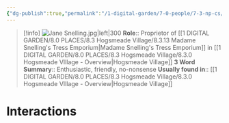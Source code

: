 ```yaml
---
{"dg-publish":true,"permalink":"/1-digital-garden/7-0-people/7-3-np-cs/jane-snelling/","tags":["#person","#hogsmeade","#hogsmeade-resident","#shopkeeper"]}
---
```


>[!info] 
>![Jane Snelling.jpg|left|300](/img/user/1%20DIGITAL%20GARDEN/7.0%20PEOPLE/7.3%20NPCs/Headshots/Jane%20Snelling.jpg)
>**Role**:: Proprietor of [[1 DIGITAL GARDEN/8.0 PLACES/8.3 Hogsmeade Village/8.3.13 Madame Snelling's Tress Emporium\|Madame Snelling's Tress Emporium]] in [[1 DIGITAL GARDEN/8.0 PLACES/8.3 Hogsmeade Village/8.3.0 Hogsmeade VIllage - Overview\|Hogsmeade Village]]
>**3 Word Summary**:: Enthusiastic, friendly, no-nonsense
>**Usually found in**:: [[1 DIGITAL GARDEN/8.0 PLACES/8.3 Hogsmeade Village/8.3.0 Hogsmeade VIllage - Overview\|Hogsmeade Village]]

# Interactions

